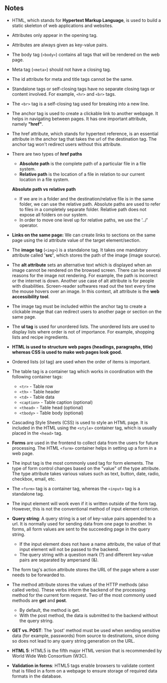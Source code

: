 ## **Notes**

- HTML, which stands for **Hypertext Markup Language**, is used to build a static skeleton of web applications and websites.   
- Attributes only appear in the opening tag.
- Attributes are always given as key-value pairs.
- The body tag (`<body>`) contains all tags that will be rendered on the web page.
- Meta tag (`<meta>`) should not have a closing tag.
- The id attribute for meta and title tags cannot be the same.
- Standalone tags or self-closing tags have no separate closing tags or content involved. For example, `<hr>` and `<br>` tags.
- The `<br>` tag is a self-closing tag used for breaking into a new line.
- The anchor tag is used to create a clickable link to another webpage. It helps in navigating between pages. It has one important attribute, namely **"href"**.
- The href attribute, which stands for hypertext reference, is an essential attribute in the anchor tag that takes the url of the destination tag. The anchor tag won't redirect users without this attribute.
- There are two types of **href paths**
    - **Absolute path** is the complete path of a particular file in a file system.
    - **Relative path** is the location of a file in relation to our current location in a file system.

     **Absolute path vs relative path**
     - If we are in a folder and the destination/relative file is in the same folder, we can use the relative path. Absolute paths are used to refer to files in a completely separate folder. Relative path does not expose all folders on our system.
     - In order to move one level up for relative paths, we use the '../' operator.
- **Links on the same page:** We can create links to sections on the same page using the id attribute value of the target element/section.
- The **image tag** (`<img>`) is a standalone tag. It takes one mandatory attribute called **'src'**, which stores the path of the image (image source).
- The **alt attribute** sets an alternative text which is displayed when an image cannot be rendered on the browsed screen. There can be several reasons for the image not rendering. For example, the path is incorrect or the internet is down. Another use case of alt attribute is for people with disabilities. Screen-reader softwares read out the text every time the mouse hovers over an image. In this context, alt attribute is the **web accessibility tool**. 
- The image tag must be included within the anchor tag to create a clickable image that can redirect users to another page or section on the same page. 
- The **ul tag** is used for unordered lists. The unordered lists are used to display lists where order is not of importance. For example, shopping lists and recipe ingredients. 
- **HTML is used to structure web pages (headings, paragraphs, title) whereas CSS is used to make web pages look good.**  
- Ordered lists (ol tag) are used when the order of items is important. 
- The table tag is a container tag which works in coordination with the following container tags:
    - `<tr>` - Table row
    - `<th>` - Table header
    - `<td>` - Table data
    - `<caption>` - Table caption (optional)
    - `<thead>` - Table head (optional)
    - `<tbody>` - Table body (optional)
- Cascading Style Sheets (CSS) is used to style an HTML page. It is included in the HTML using the `<style>` container tag, which is usually placed in the `<head>` tag. 
- **Forms** are used in the frontend to collect data from the users for future processing. The HTML `<form>` container helps in setting up a form in a web page.
- The input tag is the most commonly used tag for form elements. The type of form control changes based on the "value" of the type attribute. The type attribute takes various values such as text, button, date, radio, checkbox, email, etc.
- The `<form>` tag is a container tag, whereas the `<input>` tag is a standalone tag.
- The input element will work even if it is written outside of the form tag. However, this is not the conventional method of input element criterion. 
- **Query string**: A query string is a set of key-value pairs appended to a url. It is normally used for sending data from one page to another. In forms, all form values are sent to the succeeding page in the query string. 
    - If the input element does not have a name attribute, the value of that input element will not be passed to the backend.
    - The query string with a question mark (?) and different key-value pairs are separated by ampersand (&).  
- The form tag's action attribute stores the URL of the page where a user needs to be forwarded to.
- The method attribute stores the values of the HTTP methods (also called verbs). These verbs inform the backend of the processing method for the current form request. Two of the most commonly used methods are **get** and **post**.
    - By default, the method is get.
    - With the post method, the data is submitted to the backend without the query string.
- **GET vs. POST**: The 'post' method must be used when sending sensitive data (for example, passwords) from source to destinations, since doing so does not lead to any query string generation on the URL. 
- **HTML 5**: HTML5 is the fifth major HTML version that is recommended by World Wide Web Consortium (W3C).
- **Validation in forms**: HTML5 tags enable browsers to validate content that is filled in a form on a webpage to ensure storage of required data formats in the database.  

  